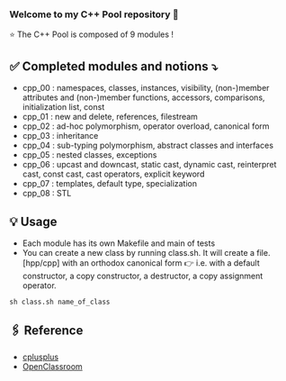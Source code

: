 ### Welcome to my C++ Pool repository 👋

⭐️ The C++ Pool is composed of 9 modules !

## ✅ Completed modules and notions ⤵️
- cpp_00 : namespaces, classes, instances, visibility, (non-)member attributes and (non-)member functions, accessors, comparisons, initialization list, const
- cpp_01 : new and delete, references, filestream
- cpp_02 : ad-hoc polymorphism, operator overload, canonical form
- cpp_03 : inheritance
- cpp_04 : sub-typing polymorphism, abstract classes and interfaces
- cpp_05 : nested classes, exceptions
- cpp_06 : upcast and downcast, static cast, dynamic cast, reinterpret cast, const cast, cast operators, explicit keyword
- cpp_07 : templates, default type, specialization
- cpp_08 : STL

## 💡 Usage
- Each module has its own Makefile and main of tests
- You can create a new class by running class.sh. It will create a file.[hpp/cpp] with an orthodox canonical form 👉 i.e. with a default constructor, a copy constructor, a destructor, a copy assignment operator.

```
sh class.sh name_of_class
```

## 🖇 Reference
- [cplusplus](https://www.cplusplus.com/reference/)
- [OpenClassroom](https://openclassrooms.com/fr/courses/1894236-programmez-avec-le-langage-c)

